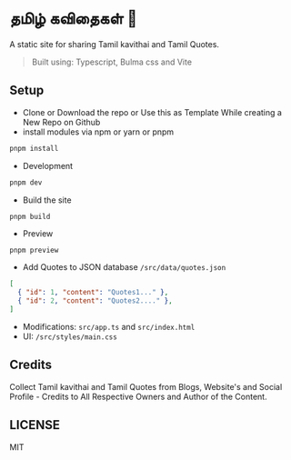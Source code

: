 # தமிழ் கவிதைகள் 💚  

A static site for sharing Tamil kavithai and Tamil Quotes.  

> Built using: Typescript, Bulma css and Vite  

## Setup

- Clone or Download the repo or Use this as Template While creating a New Repo on Github
- install modules via npm or yarn or pnpm

```sh
pnpm install
```

- Development

```sh
pnpm dev
```

- Build the site

```pnpm
pnpm build
```

- Preview

```sh
pnpm preview
```

- Add Quotes to JSON database `/src/data/quotes.json`

```json
[
  { "id": 1, "content": "Quotes1..." },
  { "id": 2, "content": "Quotes2...." },
]
```

- Modifications: `src/app.ts` and `src/index.html`
- UI: `/src/styles/main.css`  

## Credits

Collect Tamil kavithai and Tamil Quotes from Blogs, Website's and Social Profile - Credits to All Respective Owners and Author of the Content.  

## LICENSE

MIT

